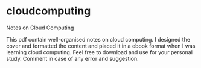 # cloudcomputing
Notes on Cloud Computing

This pdf contain well-organised notes on cloud computing. I designed the cover and formatted the content and placed it in a ebook format when I was learning cloud computing. Feel free to download and use for your personal study. Comment in case of any error and suggestion.


